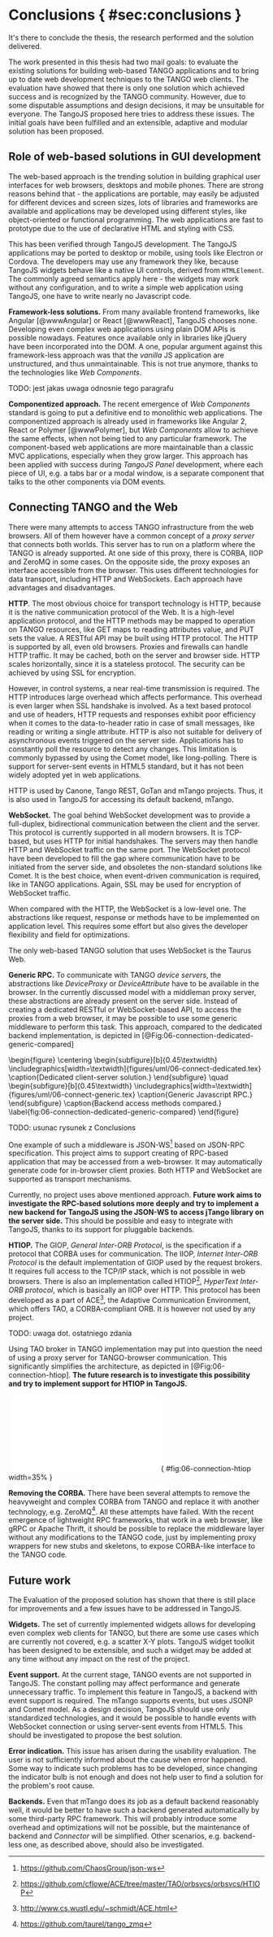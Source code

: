 # Conclusions { #sec:conclusions }

It's there to conclude the thesis, the research performed and the solution
delivered.

The work presented in this thesis had two mail goals: to evaluate the existing
solutions for building web-based TANGO applications and to bring up to date web
development techniques to the TANGO web clients. The evaluation have showed
that there is only one solution which achieved success and is recognized by
the TANGO community. However, due to some disputable assumptions and design
decisions, it may be unsuitable for everyone. The TangoJS proposed here
tries to address these issues. The initial goals have been fulfilled and an
extensible, adaptive and modular solution has been proposed.

## Role of web-based solutions in GUI development

The web-based approach is the trending solution in building graphical user
interfaces for web browsers, desktops and mobile phones. There are strong
reasons behind that - the applications are portable, may easily be adjusted
for different devices and screen sizes, lots of libraries and frameworks are
available and applications may be developed using different styles, like
object-oriented or functional programming. The web applications are fast to
prototype due to the use of declarative HTML and styling with CSS.

This has been verified through TangoJS development. The TangoJS applications
may be ported to desktop or mobile, using tools like Electron or Cordova.
The developers may use any framework they like, because TangoJS widgets behave
like a native UI controls, derived from `HTMLElement`. The commonly agreed
semantics apply here - the widgets may work without any configuration, and to
write a simple web application using TangoJS, one have to write nearly no
Javascript code.

**Framework-less solutions.**
From many available frontend frameworks, like Angular [@wwwAngular] or
React [@wwwReact], TangoJS chooses
none. Developing even complex web applications using plain DOM APIs is possible
nowadays. Features once available only in libraries like jQuery have been
incorporated into the DOM. A one, popular argument against this framework-less
approach was that the *vanilla* JS application are unstructured, and thus
unmaintainable. This is not true anymore, thanks to the technologies like
*Web Components*.

TODO: jest jakas uwaga odnosnie tego paragrafu

**Componentized approach.**
The recent emergence of *Web Components* standard is going to put a definitive
end to monolithic web applications. The componentized approach is already used
in frameworks like Angular 2, React or Polymer [@wwwPolymer], but *Web
Components* allow to
achieve the same effects, when not being tied to any particular framework.
The component-based web applications are more maintainable than a classic
MVC applications, especially when they grow larger.
This approach has been applied with success during *TangoJS Panel* development,
where each piece of UI, e.g. a tabs bar or a modal window, is a separate
component that talks to the other components via DOM events.

## Connecting TANGO and the Web

There were many attempts to access TANGO infrastructure from the web browsers.
All of them however have a common concept of a *proxy server* that connects
both worlds. This server has to run on a platform where the TANGO is already
supported. At one side of this proxy, there is CORBA, IIOP and ZeroMQ in some
cases. On the opposite side, the proxy exposes an interface accessible from the
browser. This uses different technologies for data transport, including HTTP and
WebSockets. Each approach have advantages and disadvantages.

**HTTP**.
The most obvious choice for transport technology is HTTP, because it is the
native communication protocol of the Web. It is a high-level application
protocol, and the HTTP methods may be mapped to operation on TANGO resources,
like GET maps to reading attributes value, and PUT sets the value. A RESTful
API may be built using HTTP protocol. The HTTP is supported by all, even old
browsers. Proxies and firewalls can handle HTTP traffic. It may be cached,
both on the server and browser side. HTTP scales horizontally, since it is a
stateless protocol. The security can be achieved by using SSL for encryption.

However, in control systems, a near real-time transmission is required. The
HTTP introduces large overhead which affects performance.
This overhead is even larger when SSL handshake is involved.
As a text based protocol and use of headers, HTTP requests and responses
exhibit poor efficiency when it comes to the data-to-header ratio in case of
small messages, like reading or writing a single attribute. HTTP is also
not suitable for delivery of asynchronous events triggered on the server side.
Applications has to constantly poll the resource to detect any changes.
This limitation is commonly bypassed by using the Comet model, like
long-polling. There is support for server-sent events in HTML5 standard, but
it has not been widely adopted yet in web applications.

HTTP is used by Canone, Tango REST, GoTan and mTango projects. Thus, it is
also used in TangoJS for accessing its default backend, mTango.

**WebSocket.**
The goal behind WebSocket development was to provide a full-duplex,
bidirectional communication between the client and the server. This protocol
is currently supported in all modern browsers. It is TCP-based, but uses HTTP
for initial handshakes. The servers may then handle HTTP and WebSocket traffic
on the same port. The WebSocket protocol have been developed to fill the gap
where communication have to be initiated from the server side, and obsoletes
the non-standard solutions like Comet. It is the best choice, when
event-driven communication is required, like in TANGO applications. Again,
SSL may be used for encryption of WebSocket traffic.

When compared with the HTTP, the WebSocket is a low-level one. The abstractions
like request, response or methods have to be implemented on application level.
This requires some effort but also gives the developer flexibility and field
for optimizations.

The only web-based TANGO solution that uses WebSocket is the Taurus Web.

**Generic RPC.**
To communicate with TANGO *device servers*, the abstractions like *DeviceProxy*
or *DeviceAttribute* have to be available in the browser. In the currently
discussed model with a middleman proxy server, these abstractions are already
present on the server side. Instead of creating a dedicated RESTful or
WebSocket-based API, to access the proxies from a web browser, it may be
possible to use some generic middleware to perform this task. This approach,
compared to the dedicated backend implementation, is depicted in
[@Fig:06-connection-dedicated-generic-compared]

\begin{figure}
  \centering
  \begin{subfigure}[b]{0.45\textwidth}
    \includegraphics[width=\textwidth]{figures/uml/06-connect-dedicated.tex}
    \caption{Dedicated client-server solution.}
  \end{subfigure}
  \quad
  \begin{subfigure}[b]{0.45\textwidth}
    \includegraphics[width=\textwidth]{figures/uml/06-connect-generic.tex}
    \caption{Generic Javascript RPC.}
  \end{subfigure}
  \caption{Backend access methods compared.}
  \label{fig:06-connection-dedicated-generic-compared}
\end{figure}

TODO: usunac rysunek z Conclusions

One example of such a middleware is JSON-WS[^06-connect-jsonws] based on
JSON-RPC specification. This project aims to support creating of RPC-based
application that may be accessed from a web-browser. It may automatically
generate code for in-browser client proxies. Both HTTP and WebSocket are
supported as transport mechanisms.

[^06-connect-jsonws]: <https://github.com/ChaosGroup/json-ws>

Currently, no project uses above mentioned approach. **Future work aims to
investigate the RPC-based solutions more deeply and try to implement a new
backend for TangoJS using the JSON-WS to access jTango library on the server
side.** This should be possible and easy to integrate with TangoJS, thanks to
its support for pluggable backends.

**HTIOP.**
The GIOP, *General Inter-ORB Protocol*, is the specification if a protocol
that CORBA uses for communication. The IIOP, *Internet Inter-ORB Protocol*
is the default implementation of GIOP used by the request brokers. It requires
full access to the TCP/IP stack, which is not possible in web browsers.
There is also an implementation called HTIOP[^06-connect-htiop], *HyperText
Inter-ORB protocol*, which is basically an IIOP over HTTP. This protocol has
been developed as a part of ACE[^06-connect-ace], the Adaptive Communication
Environment, which offers TAO, a CORBA-compliant ORB. It is however not used
by any project.

TODO: uwaga dot. ostatniego zdania

[^06-connect-ace]: <http://www.cs.wustl.edu/~schmidt/ACE.html>
[^06-connect-htiop]: <https://github.com/cflowe/ACE/tree/master/TAO/orbsvcs/orbsvcs/HTIOP>

Using TAO broker in TANGO implementation may put into question the need of
using a proxy server for TANGO-browser communication. This significantly
simplifies the architecture, as depicted in [@Fig:06-connection-htiop].
**The future research is to investigate this possibility and try to implement
support for HTIOP in TangoJS.**

![Accessing TANGO from web browser over HTIOP.](
  figures/uml/06-connect-htiop.tex){ #fig:06-connection-htiop width=35% }

**Removing the CORBA.**
There have been several attempts to remove the heavyweight and complex CORBA
from TANGO and replace it with another technology, e.g.
ZeroMQ[^06-connect-zmq]. All these attempts have failed. With the recent
emergence of lightweight RPC frameworks, that work in a web browser, like gRPC
or Apache Thrift, it should be possible to replace the middleware layer
without any modifications to the TANGO code, just by implementing proxy
wrappers for new stubs and skeletons, to expose CORBA-like interface to the
TANGO code.

[^06-connect-zmq]: <https://github.com/taurel/tango_zmq>

## Future work

The Evaluation of the proposed solution has shown that there is still place for
improvements and a few issues have to be addressed in TangoJS.

**Widgets.**
The set of currently implemented widgets allows for developing even complex
web clients for TANGO, but there are some use cases which are currently not
covered, e.g. a scatter X-Y plots. TangoJS widget toolkit has been designed
to be extensible, and such a widget may be added at any time without any impact
on the rest of the project.

**Event support.**
At the current stage, TANGO events are not supported in TangoJS. The constant
polling may affect performance and generate unnecessary traffic. To implement
this feature in TangoJS, a backend with event support is required. The mTango
supports events, but uses JSONP and Comet model. As a design decision, TangoJS
should use only standardized technologies, and it would be possible to handle
events with WebSocket connection or using server-sent events from HTML5.
This should be investigated to propose the best solution.

**Error indication.**
This issue has arisen during the usability evaluation. The user is not
sufficiently informed about the cause when error happened. Some way to indicate
such problems has to be developed, since changing the indicator bulb is not
enough and does not help user to find a solution for the problem's root cause.

**Backends.**
Even that mTango does its job as a default backend reasonably well, it would
be better to have such a backend generated automatically by some third-party
RPC framework. This will probably introduce some overhead and optimizations
will not be possible, but the maintenance of backend and *Connector* will be
simplified. Other scenarios, e.g. backend-less one, as described above, should
also be investigated.
